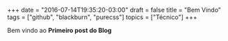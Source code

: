 +++
date = "2016-07-14T19:35:20-03:00"
draft = false
title = "Bem Vindo"
tags = ["github", "blackburn", "purecss"]
topics = ["Técnico"]
+++

Bem vindo ao **Primeiro post do Blog**
